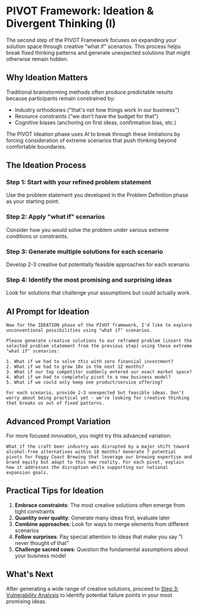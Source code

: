 # PIVOT Framework: Ideation & Divergent Thinking (I)

The second step of the PIVOT Framework focuses on expanding your solution space through creative "what if" scenarios. This process helps break fixed thinking patterns and generate unexpected solutions that might otherwise remain hidden.

## Why Ideation Matters

Traditional brainstorming methods often produce predictable results because participants remain constrained by:
- Industry orthodoxies ("that's not how things work in our business")
- Resource constraints ("we don't have the budget for that")
- Cognitive biases (anchoring on first ideas, confirmation bias, etc.)

The PIVOT Ideation phase uses AI to break through these limitations by forcing consideration of extreme scenarios that push thinking beyond comfortable boundaries.

## The Ideation Process

### Step 1: Start with your refined problem statement
Use the problem statement you developed in the Problem Definition phase as your starting point.

### Step 2: Apply "what if" scenarios
Consider how you would solve the problem under various extreme conditions or constraints.

### Step 3: Generate multiple solutions for each scenario
Develop 2-3 creative but potentially feasible approaches for each scenario.

### Step 4: Identify the most promising and surprising ideas
Look for solutions that challenge your assumptions but could actually work.

## AI Prompt for Ideation

```
Now for the IDEATION phase of the PIVOT framework, I'd like to explore unconventional possibilities using "what if" scenarios.

Please generate creative solutions to our reframed problem [insert the selected problem statement from the previous step] using these extreme "what if" scenarios:

1. What if we had to solve this with zero financial investment?
2. What if we had to grow 10x in the next 12 months?
3. What if our top competitor suddenly entered our exact market space?
4. What if we had to completely pivot to a new business model?
5. What if we could only keep one product/service offering?

For each scenario, provide 2-3 unexpected but feasible ideas. Don't worry about being practical yet - we're looking for creative thinking that breaks us out of fixed patterns.
```

## Advanced Prompt Variation

For more focused innovation, you might try this advanced variation:

```
What if the craft beer industry was disrupted by a major shift toward alcohol-free alternatives within 18 months? Generate 7 potential pivots for Foggy Coast Brewing that leverage our brewing expertise and brand equity but adapt to this new reality. For each pivot, explain how it addresses the disruption while supporting our national expansion goals.
```

## Practical Tips for Ideation

1. **Embrace constraints**: The most creative solutions often emerge from tight constraints
2. **Quantity over quality**: Generate many ideas first, evaluate later
3. **Combine approaches**: Look for ways to merge elements from different scenarios
4. **Follow surprises**: Pay special attention to ideas that make you say "I never thought of that"
5. **Challenge sacred cows**: Question the fundamental assumptions about your business model

## What's Next

After generating a wide range of creative solutions, proceed to [Step 3: Vulnerability Analysis](vulnerability-analysis.md) to identify potential failure points in your most promising ideas.
